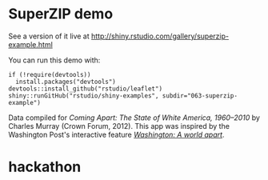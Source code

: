 # SuperZIP demo

See a version of it live at http://shiny.rstudio.com/gallery/superzip-example.html

You can run this demo with:
```
if (!require(devtools))
  install.packages("devtools")
devtools::install_github("rstudio/leaflet")
shiny::runGitHub("rstudio/shiny-examples", subdir="063-superzip-example")
```

Data compiled for _Coming Apart: The State of White America, 1960–2010_ by Charles Murray (Crown Forum, 2012). This app was inspired by the Washington Post's interactive feature _[Washington: A world apart](http://www.washingtonpost.com/sf/local/2013/11/09/washington-a-world-apart/)_.
# hackathon
